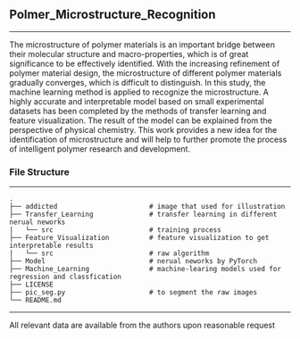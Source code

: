 ## Polmer_Microstructure_Recognition
---
The microstructure of polymer materials is an important bridge between their molecular structure and macro-properties, which is of great significance to be effectively identified. With the increasing refinement of polymer material design, the microstructure of different polymer materials gradually converges, which is difficult to distinguish. In this study, the machine learning method is applied to recognize the microstructure. A highly accurate and interpretable model based on small experimental datasets has been completed by the methods of transfer learning and feature visualization. The result of the model can be explained from the perspective of physical chemistry. This work provides a new idea for the identification of microstructure and will help to further promote the process of intelligent polymer research and development.
### File Structure
---
```
.
├── addicted                       # image that used for illustration
├── Transfer_Learning              # transfer learning in different nerual neworks
|   └── src                        # training process
├── Feature_Visualization          # feature visualization to get interpretable results
|   └── src                        # raw algorithm 
├── Model                          # nerual neworks by PyTorch
├── Machine_Learning               # machine-learing models used for regression and classfication
├── LICENSE
├── pic_seg.py                     # to segment the raw images
└── README.md
```

---
All relevant data are available from the authors upon reasonable request 